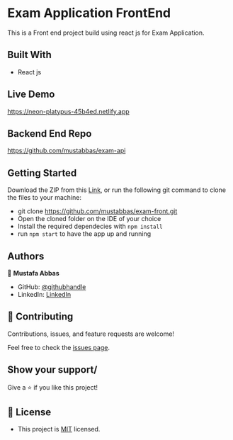 # Exam Application FrontEnd 

This is a Front end project build using react js for Exam Application.


## Built With

- React js

## Live Demo
https://neon-platypus-45b4ed.netlify.app


## Backend End Repo
https://github.com/mustabbas/exam-api

## Getting Started

Download the ZIP from this [Link](https://github.com/mustabbas/exam-front), or run the following git command to clone the files to your machine:

- git clone https://github.com/mustabbas/exam-front.git
- Open the cloned folder on the IDE of your choice
- Install the required dependecies with `npm install`
- run `npm start` to have the app up and running

## Authors

👤 **Mustafa Abbas**

- GitHub: [@githubhandle](https://github.com/mustabbas)
- LinkedIn: [LinkedIn](https://www.linkedin.com/in/mustabbas/)


## 🤝 Contributing

Contributions, issues, and feature requests are welcome!

Feel free to check the [issues page](https://github.com/mustabbas/exam-api/issues).

## Show your support/

Give a ⭐️ if you like this project!

## 📝 License
- This project is [MIT](./MIT.md) licensed.
